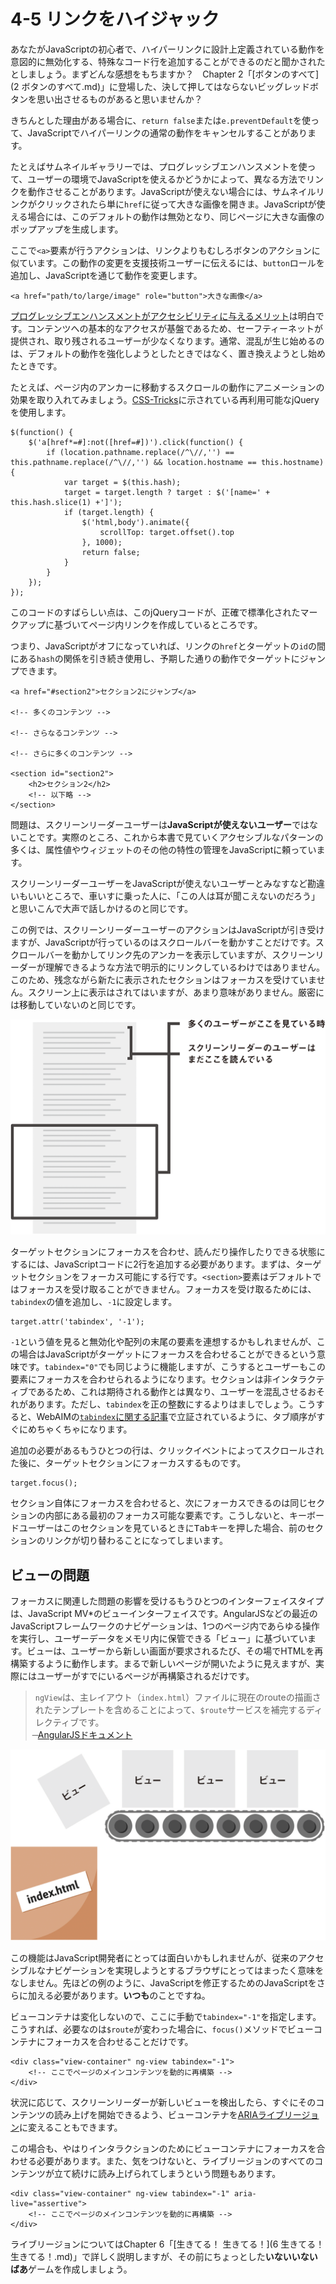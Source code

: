 # 4-5 リンクをハイジャック

あなたがJavaScriptの初心者で、ハイパーリンクに設計上定義されている動作を意図的に無効化する、特殊なコード行を追加することができるのだと聞かされたとしましょう。まずどんな感想をもちますか？　Chapter 2「[ボタンのすべて](2 ボタンのすべて.md)」に登場した、決して押してはならないビッグレッドボタンを思い出させるものがあると思いませんか？　

きちんとした理由がある場合に、`return false`または`e.preventDefault`を使って、JavaScriptでハイパーリンクの通常の動作をキャンセルすることがあります。

たとえばサムネイルギャラリーでは、プログレッシブエンハンスメントを使って、ユーザーの環境でJavaScriptを使えるかどうかによって、異なる方法でリンクを動作させることがあります。JavaScriptが使えない場合には、サムネイルリンクがクリックされたら単に`href`に従って大きな画像を開きま。JavaScriptが使える場合には、このデフォルトの動作は無効となり、同じページに大きな画像のポップアップを生成します。

ここで`<a>`要素が行うアクションは、リンクよりもむしろボタンのアクションに似ています。この動作の変更を支援技術ユーザーに伝えるには、`button`ロールを追加し、JavaScriptを通じて動作を変更します。

```
<a href="path/to/large/image" role="button">大きな画像</a>
```

[プログレッシブエンハンスメントがアクセシビリティに与えるメリット](http://en.wikipedia.org/wiki/Progressive_enhancement#Benefits_for_accessibility)は明白です。コンテンツへの基本的なアクセスが基盤であるため、セーフティーネットが提供され、取り残されるユーザーが少なくなります。通常、混乱が生じ始めるのは、デフォルトの動作を強化しようとしたときではなく、置き換えようとし始めたときです。

たとえば、ページ内のアンカーに移動するスクロールの動作にアニメーションの効果を取り入れてみましょう。[CSS-Tricks](http://css-tricks.com/snippets/jquery/smooth-scrolling/)に示されている再利用可能なjQueryを使用します。

```
$(function() {
	$('a[href*=#]:not([href=#])').click(function() {
		if (location.pathname.replace(/^\//,'') == this.pathname.replace(/^\//,'') && location.hostname == this.hostname) {
			var target = $(this.hash);
			target = target.length ? target : $('[name=' + this.hash.slice(1) +']');
			if (target.length) {
				$('html,body').animate({
					scrollTop: target.offset().top
				}, 1000);
				return false;
			}
		}
	});
});
```

このコードのすばらしい点は、このjQueryコードが、正確で標準化されたマークアップに基づいてページ内リンクを作成しているところです。

つまり、JavaScriptがオフになっていれば、リンクの`href`とターゲットの`id`の間にある`hash`の関係を引き続き使用し、予期した通りの動作でターゲットにジャンプできます。

```
<a href="#section2">セクション2にジャンプ</a>

<!-- 多くのコンテンツ -->

<!-- さらなるコンテンツ -->

<!-- さらに多くのコンテンツ -->

<section id="section2">
	<h2>セクション2</h2>
	<!-- 以下略 -->
</section>
```

問題は、スクリーンリーダーユーザーは**JavaScriptが使えないユーザー**ではないことです。実際のところ、これから本書で見ていくアクセシブルなパターンの多くは、属性値やウィジェットのその他の特性の管理をJavaScriptに頼っています。

スクリーンリーダーユーザーをJavaScriptが使えないユーザーとみなすなど勘違いもいいところで、車いすに乗った人に、「この人は耳が聞こえないのだろう」と思いこんで大声で話しかけるのと同じです。

この例では、スクリーンリーダーユーザーのアクションはJavaScriptが引き受けますが、JavaScriptが行っているのはスクロールバーを動かすことだけです。スクロールバーを動かしてリンク先のアンカーを表示していますが、スクリーンリーダーが理解できるような方法で明示的にリンクしているわけではありません。このため、残念ながら新たに表示されたセクションはフォーカスを受けていません。スクリーン上に表示はされてはいますが、あまり意味がありません。厳密には移動していないのと同じです。

![図: JavaScriptによってスクロールしたあとの状態。多くのユーザーはスクロール後の箇所を見ているが、スクリーンリーダーのユーザーはまだスクロール前の箇所を読んでいる](../img/4-5_01.png)

ターゲットセクションにフォーカスを合わせ、読んだり操作したりできる状態にするには、JavaScriptコードに2行を追加する必要があります。まずは、ターゲットセクションをフォーカス可能にする行です。`<section>`要素はデフォルトではフォーカスを受け取ることができません。フォーカスを受け取るためには、`tabindex`の値を追加し、`-1`に設定します。

```
target.attr('tabindex', '-1');
```

`-1`という値を見ると無効化や配列の末尾の要素を連想するかもしれませんが、この場合はJavaScriptがターゲットにフォーカスを合わせることができるという意味です。`tabindex="0"`でも同じように機能しますが、こうするとユーザーもこの要素にフォーカスを合わせられるようになります。セクションは非インタラクティブであるため、これは期待される動作とは異なり、ユーザーを混乱させるおそれがあります。ただし、`tabindex`を正の整数にするよりはましでしょう。こうすると、WebAIMの[`tabindex`に関する記事](http://webaim.org/techniques/keyboard/tabindex)で立証されているように、タブ順序がすぐにめちゃくちゃになります。

追加の必要があるもうひとつの行は、クリックイベントによってスクロールされた後に、ターゲットセクションにフォーカスするものです。

```
target.focus();
```

セクション自体にフォーカスを合わせると、次にフォーカスできるのは同じセクションの内部にある最初のフォーカス可能な要素です。こうしないと、キーボードユーザーはこのセクションを見ているときに<kbd>Tab</kbd>キーを押した場合、前のセクションのリンクが切り替わることになってしまいます。

## ビューの問題

フォーカスに関連した問題の影響を受けるもうひとつのインターフェイスタイプは、JavaScript MV*のビューインターフェイスです。AngularJSなどの最近のJavaScriptフレームワークのナビゲーションは、1つのページ内であらゆる操作を実行し、ユーザーデータをメモリ内に保管できる「ビュー」に基づいています。ビューは、ユーザーから新しい画面が要求されるたび、その場でHTMLを再構築するように動作します。まるで新しいページが開いたように見えますが、実際にはユーザーがすでにいるページが再構築されるだけです。

>`ngView`は、主レイアウト（`index.html`）ファイルに現在のrouteの描画されたテンプレートを含めることによって、`$route`サービスを補完するディレクティブです。<br>
̶ [AngularJSドキュメント](http://docs.angularjs.org/api/ngRoute.directive:ngView)

![図: ベルトコンベアに載ったビューが、index.htmlというラベルがついた箱に収められていく](../img/4-5_02.png)

この機能はJavaScript開発者にとっては面白いかもしれませんが、従来のアクセシブルなナビゲーションを実現しようとするブラウザにとってはまったく意味をなしません。先ほどの例のように、JavaScriptを修正するためのJavaScriptをさらに加える必要があります。**いつも**のことですね。

ビューコンテナは変化しないので、ここに手動で`tabindex="-1"`を指定します。こうすれば、必要なのは`$route`が変わった場合に、`focus()`メソッドでビューコンテナにフォーカスを合わせることだけです。

```
<div class="view-container" ng-view tabindex="-1">
	<!-- ここでページのメインコンテンツを動的に再構築 -->
</div>
```

状況に応じて、スクリーンリーダーが新しいビューを検出したら、すぐにそのコンテンツの読み上げを開始できるよう、ビューコンテナを[ARIAライブリージョン](https://developer.mozilla.org/en-US/docs/Web/Accessibility/ARIA/ARIA_Live_Regions)に変えることもできます。

この場合も、やはりインタラクションのためにビューコンテナにフォーカスを合わせる必要があります。また、気をつけないと、ライブリージョンのすべてのコンテンツが立て続けに読み上げられてしまうという問題もあります。

```
<div class="view-container" ng-view tabindex="-1" aria-live="assertive">
	<!-- ここでページのメインコンテンツを動的に再構築 -->
</div>
```

ライブリージョンについてはChapter 6「[生きてる！ 生きてる！](6 生きてる！生きてる！.md)」で詳しく説明しますが、その前にちょっとした**いないいないばあ**ゲームを作成しましょう。
